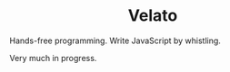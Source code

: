 <h1 align="center">Velato</h1>

Hands-free programming. Write JavaScript by whistling.

Very much in progress.